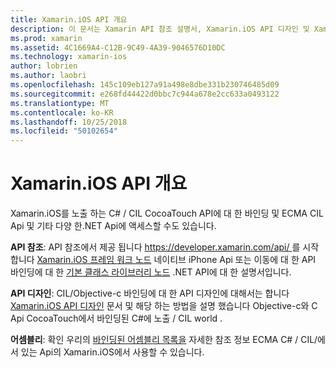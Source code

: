```yaml
---
title: Xamarin.iOS API 개요
description: 이 문서는 Xamarin API 참조 설명서, Xamarin.iOS API 디자인 및 Xamarin 개발에서 용도로 사용할 수 있는 어셈블리의 목록을 설명 하는 가이드를 링크 합니다.
ms.prod: xamarin
ms.assetid: 4C1669A4-C12B-9C49-4A39-9046576D10DC
ms.technology: xamarin-ios
author: lobrien
ms.author: laobri
ms.openlocfilehash: 145c109eb127a91a498e8dbe331b230746485d09
ms.sourcegitcommit: e268fd44422d0bbc7c944a678e2cc633a0493122
ms.translationtype: MT
ms.contentlocale: ko-KR
ms.lasthandoff: 10/25/2018
ms.locfileid: "50102654"
---
```

# <a name="xamarinios-api-overview"></a>Xamarin.iOS API 개요

Xamarin.iOS를 노출 하는 C# / CIL CocoaTouch API에 대 한 바인딩 및 ECMA CIL Api 및 기타 다양 한.NET Api에 액세스할 수도 있습니다.

 **API 참조**: API 참조에서 제공 됩니다 [ https://developer.xamarin.com/api/ ](https://docs.microsoft.com/dotnet/api/)를 시작 합니다 [Xamarin.iOS 프레임 워크 노드](https://docs.microsoft.com/dotnet/api/?view=xamarinios-10.8) 네이티브 iPhone Api 또는 이동에 대 한 API 바인딩에 대 한 [ 기본 클래스 라이브러리 노드](https://docs.microsoft.com/dotnet/api/?view=netstandard-2.0) .NET API에 대 한 설명서입니다.

 **API 디자인**: CIL/Objective-c 바인딩에 대 한 API 디자인에 대해서는 합니다 [Xamarin.iOS API 디자인](~/ios/internals/api-design/index.md) 문서 및 해당 하는 방법을 설명 했습니다 Objective-c와 C Api CocoaTouch에서 바인딩된 C#에 노출 / CIL world .

 **어셈블리**: 확인 우리의 [바인딩된 어셈블리 목록을](~/cross-platform/internals/available-assemblies.md) 자세한 참조 정보 ECMA C# / CIL/에서 있는 Api의 Xamarin.iOS에서 사용할 수 있습니다.
